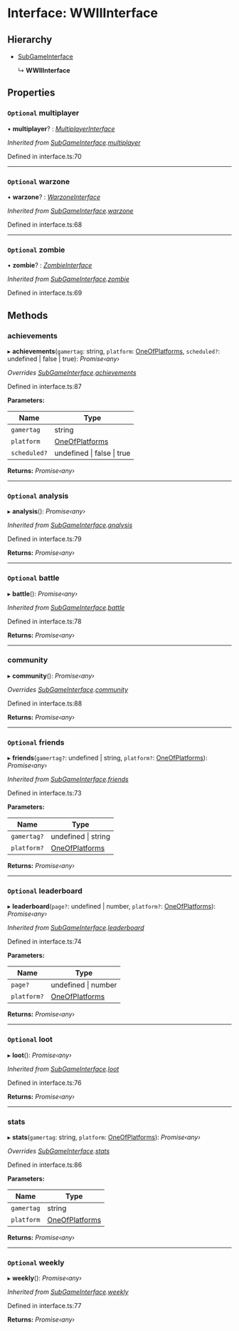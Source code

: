 # Interface: WWIIInterface

## Hierarchy

* [SubGameInterface](_interface_.codapi.subgameinterface.md)

  ↳ **WWIIInterface**

## Properties

### `Optional` multiplayer

• **multiplayer**? : *[MultiplayerInterface](_interface_.codapi.multiplayerinterface.md)*

*Inherited from [SubGameInterface](_interface_.codapi.subgameinterface.md).[multiplayer](_interface_.codapi.subgameinterface.md#optional-multiplayer)*

Defined in interface.ts:70

___

### `Optional` warzone

• **warzone**? : *[WarzoneInterface](_interface_.codapi.warzoneinterface.md)*

*Inherited from [SubGameInterface](_interface_.codapi.subgameinterface.md).[warzone](_interface_.codapi.subgameinterface.md#optional-warzone)*

Defined in interface.ts:68

___

### `Optional` zombie

• **zombie**? : *[ZombieInterface](_interface_.codapi.zombieinterface.md)*

*Inherited from [SubGameInterface](_interface_.codapi.subgameinterface.md).[zombie](_interface_.codapi.subgameinterface.md#optional-zombie)*

Defined in interface.ts:69

## Methods

###  achievements

▸ **achievements**(`gamertag`: string, `platform`: [OneOfPlatforms](../modules/_interface_.codapi.md#oneofplatforms), `scheduled?`: undefined | false | true): *Promise‹any›*

*Overrides [SubGameInterface](_interface_.codapi.subgameinterface.md).[achievements](_interface_.codapi.subgameinterface.md#optional-achievements)*

Defined in interface.ts:87

**Parameters:**

Name | Type |
------ | ------ |
`gamertag` | string |
`platform` | [OneOfPlatforms](../modules/_interface_.codapi.md#oneofplatforms) |
`scheduled?` | undefined &#124; false &#124; true |

**Returns:** *Promise‹any›*

___

### `Optional` analysis

▸ **analysis**(): *Promise‹any›*

*Inherited from [SubGameInterface](_interface_.codapi.subgameinterface.md).[analysis](_interface_.codapi.subgameinterface.md#optional-analysis)*

Defined in interface.ts:79

**Returns:** *Promise‹any›*

___

### `Optional` battle

▸ **battle**(): *Promise‹any›*

*Inherited from [SubGameInterface](_interface_.codapi.subgameinterface.md).[battle](_interface_.codapi.subgameinterface.md#optional-battle)*

Defined in interface.ts:78

**Returns:** *Promise‹any›*

___

###  community

▸ **community**(): *Promise‹any›*

*Overrides [SubGameInterface](_interface_.codapi.subgameinterface.md).[community](_interface_.codapi.subgameinterface.md#optional-community)*

Defined in interface.ts:88

**Returns:** *Promise‹any›*

___

### `Optional` friends

▸ **friends**(`gamertag?`: undefined | string, `platform?`: [OneOfPlatforms](../modules/_interface_.codapi.md#oneofplatforms)): *Promise‹any›*

*Inherited from [SubGameInterface](_interface_.codapi.subgameinterface.md).[friends](_interface_.codapi.subgameinterface.md#optional-friends)*

Defined in interface.ts:73

**Parameters:**

Name | Type |
------ | ------ |
`gamertag?` | undefined &#124; string |
`platform?` | [OneOfPlatforms](../modules/_interface_.codapi.md#oneofplatforms) |

**Returns:** *Promise‹any›*

___

### `Optional` leaderboard

▸ **leaderboard**(`page?`: undefined | number, `platform?`: [OneOfPlatforms](../modules/_interface_.codapi.md#oneofplatforms)): *Promise‹any›*

*Inherited from [SubGameInterface](_interface_.codapi.subgameinterface.md).[leaderboard](_interface_.codapi.subgameinterface.md#optional-leaderboard)*

Defined in interface.ts:74

**Parameters:**

Name | Type |
------ | ------ |
`page?` | undefined &#124; number |
`platform?` | [OneOfPlatforms](../modules/_interface_.codapi.md#oneofplatforms) |

**Returns:** *Promise‹any›*

___

### `Optional` loot

▸ **loot**(): *Promise‹any›*

*Inherited from [SubGameInterface](_interface_.codapi.subgameinterface.md).[loot](_interface_.codapi.subgameinterface.md#optional-loot)*

Defined in interface.ts:76

**Returns:** *Promise‹any›*

___

###  stats

▸ **stats**(`gamertag`: string, `platform`: [OneOfPlatforms](../modules/_interface_.codapi.md#oneofplatforms)): *Promise‹any›*

*Overrides [SubGameInterface](_interface_.codapi.subgameinterface.md).[stats](_interface_.codapi.subgameinterface.md#stats)*

Defined in interface.ts:86

**Parameters:**

Name | Type |
------ | ------ |
`gamertag` | string |
`platform` | [OneOfPlatforms](../modules/_interface_.codapi.md#oneofplatforms) |

**Returns:** *Promise‹any›*

___

### `Optional` weekly

▸ **weekly**(): *Promise‹any›*

*Inherited from [SubGameInterface](_interface_.codapi.subgameinterface.md).[weekly](_interface_.codapi.subgameinterface.md#optional-weekly)*

Defined in interface.ts:77

**Returns:** *Promise‹any›*
